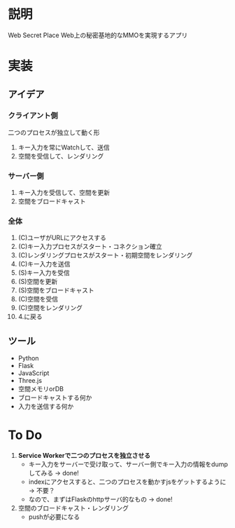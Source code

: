 # 説明
Web Secret Place
Web上の秘密基地的なMMOを実現するアプリ

# 実装

## アイデア

### クライアント側
二つのプロセスが独立して動く形
1. キー入力を常にWatchして、送信
2. 空間を受信して、レンダリング

### サーバー側
1. キー入力を受信して、空間を更新
2. 空間をブロードキャスト

### 全体
1. (C)ユーザがURLにアクセスする
2. (C)キー入力プロセスがスタート・コネクション確立
3. (C)レンダリングプロセスがスタート・初期空間をレンダリング
4. (C)キー入力を送信
5. (S)キー入力を受信
6. (S)空間を更新
7. (S)空間をブロードキャスト
8. (C)空間を受信
9. (C)空間をレンダリング
10. 4.に戻る

## ツール
- Python
- Flask
- JavaScript
- Three.js
- 空間メモリorDB
- ブロードキャストする何か
- 入力を送信する何か


# To Do
1. **Service Workerで二つのプロセスを独立させる**
    - キー入力をサーバーで受け取って、サーバー側でキー入力の情報をdumpしてみる -> done!
    - indexにアクセスすると、二つのプロセスを動かすjsをゲットするように -> 不要？
    - なので、まずはFlaskのhttpサーバ的なもの -> done!
2. 空間のブロードキャスト・レンダリング
    - pushが必要になる